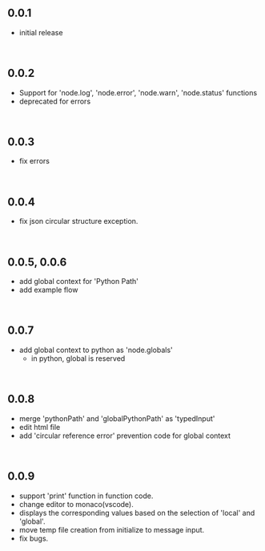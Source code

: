 
## 0.0.1
- initial release

<br>

## 0.0.2
- Support for 'node.log', 'node.error', 'node.warn', 'node.status' functions
- deprecated for errors

<br>

## 0.0.3
- fix errors

<br>

## 0.0.4
- fix json circular structure exception.

<br>

## 0.0.5, 0.0.6
- add global context for 'Python Path'
- add example flow

<br>

## 0.0.7
- add global context to python as 'node.globals'
  - in python, global is reserved

<br>

## 0.0.8
- merge 'pythonPath' and 'globalPythonPath' as 'typedInput'
- edit html file
- add 'circular reference error' prevention code for global context

<br>

## 0.0.9
- support 'print' function in function code.
- change editor to monaco(vscode).
- displays the corresponding values based on the selection of 'local' and 'global'.
- move temp file creation from initialize to message input.
- fix bugs.
